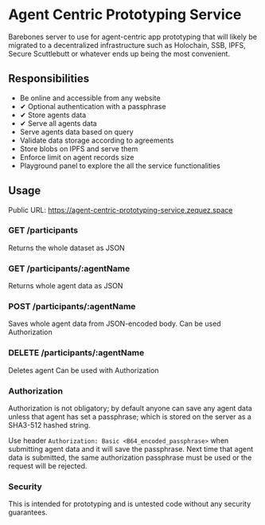 # Agent Centric Prototyping Service

Barebones server to use for agent-centric app prototyping that will likely be
migrated to a decentralized infrastructure such as Holochain, SSB, IPFS,
Secure Scuttlebutt or whatever ends up being the most convenient.

## Responsibilities

- Be online and accessible from any website
- ✔ Optional authentication with a passphrase
- ✔ Store agents data
- ✔ Serve all agents data
- Serve agents data based on query
- Validate data storage according to agreements
- Store blobs on IPFS and serve them
- Enforce limit on agent records size
- Playground panel to explore the all the service functionalities

## Usage

Public URL: https://agent-centric-prototyping-service.zequez.space


### GET /participants

Returns the whole dataset as JSON

### GET /participants/:agentName

Returns whole agent data as JSON

### POST /participants/:agentName

Saves whole agent data from JSON-encoded body.
Can be used Authorization

### DELETE /participants/:agentName

Deletes agent
Can be used with Authorization

### Authorization

Authorization is not obligatory; by default anyone can save any agent data unless
that agent has set a passphrase; which is stored on the server as a SHA3-512 hashed string.

Use header `Authorization: Basic <B64_encoded_passphrase>` when submitting agent data
and it will save the passphrase. Next time that agent data is submitted, the same
authorization passphrase must be used or the request will be rejected.

### Security

This is intended for prototyping and is untested code without any security guarantees.
